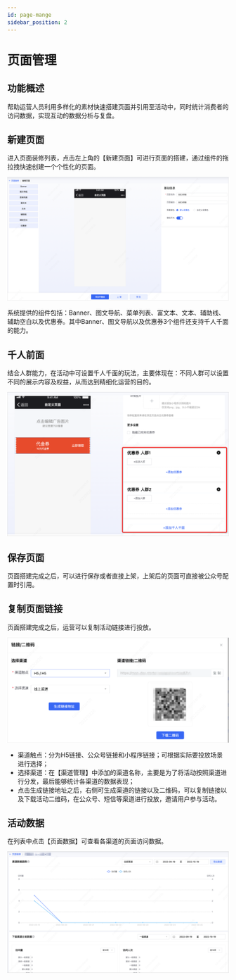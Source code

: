 ```yaml
---
id: page-mange
sidebar_position: 2
---
```


# 页面管理

## 功能概述

帮助运营人员利用多样化的素材快速搭建页面并引用至活动中，同时统计消费者的访问数据，实现互动的数据分析与复盘。

## 新建页面

进入页面装修列表，点击左上角的【新建页面】可进行页面的搭建，通过组件的拖拉拽快速创建一个个性化的页面。

![图 42](/img/6df1598a0cac3872ec9dcc3b878130a231e9d3b840c61ec4849a83d021da06ba.png)

系统提供的组件包括：Banner、图文导航、菜单列表、富文本、文本、辅助线、辅助空白以及优惠券。其中Banner、图文导航以及优惠券3个组件还支持千人千面的能力。

## 千人前面

结合人群能力，在活动中可设置千人千面的玩法，主要体现在：不同人群可以设置不同的展示内容及权益，从而达到精细化运营的目的。

![图 43](/img/a2d6b3130b8a9f43a1177416c16733c82e96d993312e0d43112ec2bff7f122ed.png)

## 保存页面

页面搭建完成之后，可以进行保存或者直接上架，上架后的页面可直接被公众号配置时引用。

## 复制页面链接

页面搭建完成之后，运营可以复制活动链接进行投放。

![图 40](/img/99aa2b0cd0dfaa3394a4b2f3b50393e55bbd60601321c0433f548803e80fb12c.png)

- 渠道触点：分为H5链接、公众号链接和小程序链接；可根据实际要投放场景进行选择；
- 选择渠道：在【渠道管理】中添加的渠道名称，主要是为了将活动按照渠道进行分发，最后能够统计各渠道的数据表现；
- 点击生成链接地址之后，右侧可生成渠道的链接以及二维码，可以复制链接以及下载活动二维码，在公众号、短信等渠道进行投放，邀请用户参与活动。

## 活动数据

在列表中点击【页面数据】可查看各渠道的页面访问数据。

![图 44](/img/4da5218ed9b23d53b55b2f1d9a8c3ffc3fc253391e50c909ec0ea20bea43ce01.png)
